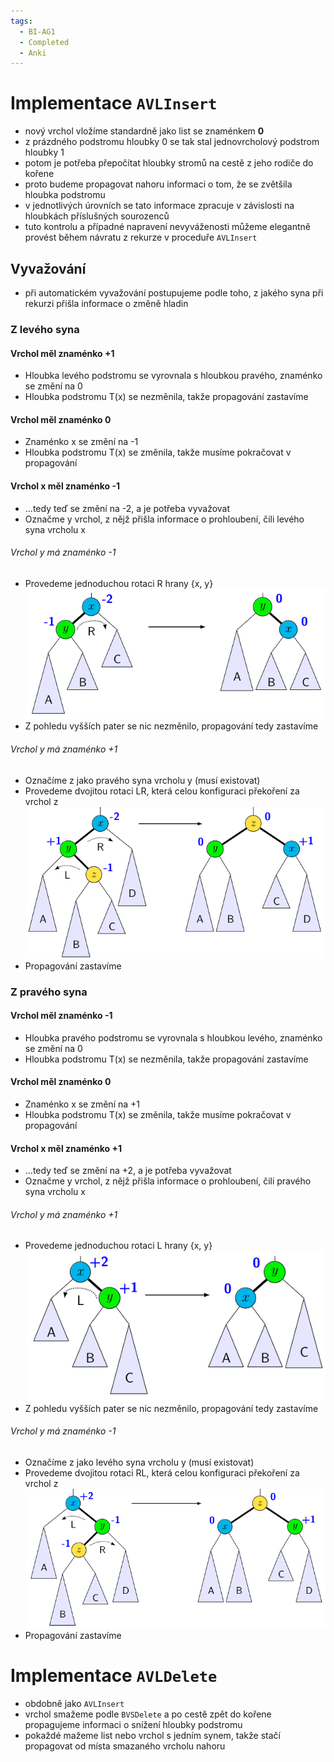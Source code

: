 ```yaml
---
tags:
  - BI-AG1
  - Completed
  - Anki
---
```


# Implementace `AVLInsert`
- nový vrchol vložíme standardně jako list se znaménkem **0**
- z prázdného podstromu hloubky 0 se tak stal jednovrcholový podstrom hloubky 1
- potom je potřeba přepočítat hloubky stromů na cestě z jeho rodiče do kořene
- proto budeme propagovat nahoru informaci o tom, že se zvětšila hloubka podstromu
- v jednotlivých úrovních se tato informace zpracuje v závislosti na hloubkách příslušných sourozenců
- tuto kontrolu a případné napravení nevyváženosti můžeme elegantně provést během návratu z rekurze v proceduře `AVLInsert`

## Vyvažování
- při automatickém vyvažování postupujeme podle toho, z jakého syna při rekurzi přišla informace o změně hladin

### Z levého syna

#### Vrchol měl znaménko +1
- Hloubka levého podstromu se vyrovnala s hloubkou pravého, znaménko se změní na 0
- Hloubka podstromu T(x) se nezměnila, takže propagování zastavíme
	
#### Vrchol měl znaménko 0
- Znaménko x se změní na -1
- Hloubka podstromu T(x) se změnila, takže musíme pokračovat v propagování

#### Vrchol x měl znaménko -1
- ...tedy teď se změní na -2, a je potřeba vyvažovat
- Označme y vrchol, z nějž přišla informace o prohloubení, čili levého syna vrcholu x

###### Vrchol y má znaménko -1
- Provedeme jednoduchou rotaci R hrany {x, y}
![](Attachments/Pasted%20image%2020231120154245.png)
- Z pohledu vyšších pater se nic nezměnilo, propagování tedy zastavíme
		
###### Vrchol y má znaménko +1
- Označíme z jako pravého syna vrcholu y (musí existovat)
- Provedeme dvojitou rotaci LR, která celou konfiguraci překoření za vrchol z
![](Attachments/Pasted%20image%2020231120155156.png)
- Propagování zastavíme

### Z pravého syna

#### Vrchol měl znaménko -1
- Hloubka pravého podstromu se vyrovnala s hloubkou levého, znaménko se změní na 0
- Hloubka podstromu T(x) se nezměnila, takže propagování zastavíme

#### Vrchol měl znaménko 0
- Znaménko x se změní na +1
- Hloubka podstromu T(x) se změnila, takže musíme pokračovat v propagování

#### Vrchol x měl znaménko +1
- ...tedy teď se změní na +2, a je potřeba vyvažovat
- Označme y vrchol, z nějž přišla informace o prohloubení, čili pravého syna vrcholu x

###### Vrchol y má znaménko +1
- Provedeme jednoduchou rotaci L hrany {x, y}
![](Attachments/Pasted%20image%2020231120154231.png)
- Z pohledu vyšších pater se nic nezměnilo, propagování tedy zastavíme

###### Vrchol y má znaménko -1
- Označíme z jako levého syna vrcholu y (musí existovat)
- Provedeme dvojitou rotaci RL, která celou konfiguraci překoření za vrchol z
![](Attachments/Pasted%20image%2020231120155230.png)
- Propagování zastavíme

# Implementace `AVLDelete`
- obdobně jako `AVLInsert`
- vrchol smažeme podle `BVSDelete` a po cestě zpět do kořene propagujeme informaci o snížení hloubky podstromu
- pokaždé mažeme list nebo vrchol s jedním synem, takže stačí propagovat od místa smazaného vrcholu nahoru